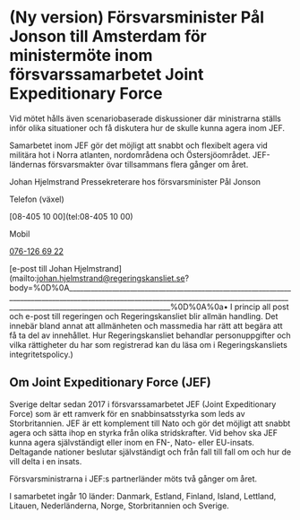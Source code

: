 # (Ny version) Försvarsminister Pål Jonson till Amsterdam för ministermöte inom försvarssamarbetet Joint Expeditionary Force

Vid mötet hålls även scenariobaserade diskussioner där ministrarna ställs inför olika situationer och få diskutera hur de skulle kunna agera inom JEF.

Samarbetet inom JEF gör det möjligt att snabbt och flexibelt agera vid militära hot i Norra atlanten, nordområdena och Östersjöområdet. JEF-ländernas försvarsmakter övar tillsammans flera gånger om året.

Johan Hjelmstrand
Pressekreterare hos försvarsminister Pål Jonson


Telefon (växel)

[08-405 10 00](tel:08-405 10 00)


Mobil

[076-126 69 22](tel:)

[e-post till Johan Hjelmstrand](mailto:johan.hjelmstrand@regeringskansliet.se?body=%0D%0A_________________________________________________________________________________________________________________________________________________________________________________________%0D%0A%0a• I princip all post och e-post till regeringen och Regeringskansliet blir allmän handling. Det innebär bland annat att allmänheten och massmedia har rätt att begära att få ta del av innehållet. Hur Regeringskansliet behandlar personuppgifter och vilka rättigheter du har som registrerad kan du läsa om i Regeringskansliets integritetspolicy.)

## Om Joint Expeditionary Force (JEF)

Sverige deltar sedan 2017 i försvarssamarbetet JEF (Joint Expeditionary Force) som är ett ramverk för en snabbinsatsstyrka som leds av Storbritannien. JEF är ett komplement till Nato och gör det möjligt att snabbt agera och sätta ihop en styrka från olika stridskrafter. Vid behov ska JEF kunna agera självständigt eller inom en FN-, Nato- eller EU-insats. Deltagande nationer beslutar självständigt och från fall till fall om och hur de vill delta i en insats.

Försvarsministrarna i JEF:s partnerländer möts två gånger om året.

I samarbetet ingår 10 länder: Danmark, Estland, Finland, Island, Lettland, Litauen, Nederländerna, Norge, Storbritannien och Sverige.
